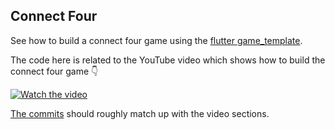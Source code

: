 ## Connect Four

See how to build a connect four game using the [flutter game_template](https://github.com/flutter/samples/tree/main/game_template). 

The code here is related to the YouTube video which shows how to build the connect four game 👇

[![Watch the video](https://img.youtube.com/vi/xzq6rf0jd9M/maxresdefault.jpg)](https://youtu.be/xzq6rf0jd9M)

[The commits](https://github.com/davefaliskie/connect_four/commits/main) should roughly match up with the video sections.
